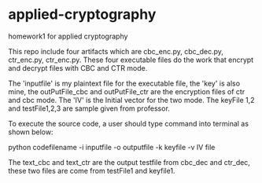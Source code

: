 # applied-cryptography
homework1 for applied cryptography
 
This repo include four artifacts which are cbc_enc.py, cbc_dec.py, ctr_enc.py, ctr_enc.py.
These four executable files do the work that encrypt and decrypt files with CBC and CTR mode.

The 'inputfile' is my plaintext file for the executable file, the 'key' is also mine, the outPutFile_cbc and outPutFile_ctr are the encryption files of ctr and cbc mode.
The 'IV' is the Initial vector for the two mode. 
The keyFile 1,2 and testFile1,2,3 are sample given from professor.

To execute the source code, a user should type command into terminal as shown below:

python codefilename -i inputfile -o outputfile -k keyfile -v IV file

The text_cbc and text_ctr are the output testfile from cbc_dec and ctr_dec, these two files are come from testFile1 and keyfile1.

